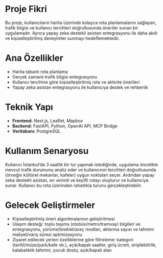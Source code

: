 # Proje Fikri

Bu proje, kullanıcıların harita üzerinde kolayca rota planlamalarını sağlayan, trafik bilgisi ve kullanıcı tercihleri doğrultusunda öneriler sunan bir uygulamadır. Ayrıca yapay zeka destekli asistan entegrasyonu ile daha akıllı ve kişiselleştirilmiş deneyimler sunmayı hedeflemektedir.

# Ana Özellikler

- Harita tabanlı rota planlama
- Gerçek zamanlı trafik bilgisi entegrasyonu
- Kullanıcı tercihine göre kişiselleştirilmiş rota ve aktivite önerileri
- Yapay zeka asistan entegrasyonu ile kullanıcıya destek ve rehberlik

# Teknik Yapı

- **Frontend:** Next.js, Leaflet, Mapbox
- **Backend:** FastAPI, Python, OpenAI API, MCP Bridge
- **Veritabanı:** PostgreSQL

# Kullanım Senaryosu

Kullanıcı İstanbul’da 3 saatlik bir tur yapmak istediğinde, uygulama öncelikle mevcut trafik durumunu analiz eder ve kullanıcının tercihleri doğrultusunda (örneğin kültürel mekanlar, kafeler) uygun noktaları seçer. Ardından yapay zeka destekli asistan, en verimli ve keyifli rotayı oluşturur ve kullanıcıya sunar. Kullanıcı bu rota üzerinden rahatlıkla turunu gerçekleştirebilir.

# Gelecek Geliştirmeler

- Kişiselleştirilmiş öneri algoritmalarının geliştirilmesi
- Ulaşım desteği: toplu taşıma (otobüs/metro/tramvay) bilgileri ve entegrasyonu, yürüme/bisiklet/araç modları, aktarma sayısı ve tahmini maliyet/varış süresi optimizasyonu
- Ziyaret edilecek yerleri özelliklerine göre filtreleme: kategori (tarihî/müze/park/kafe vb.), açık/kapalı saatler, giriş ücreti, erişilebilirlik, kalabalıklık tahmini, çocuk dostu, açık/kapalı alan
